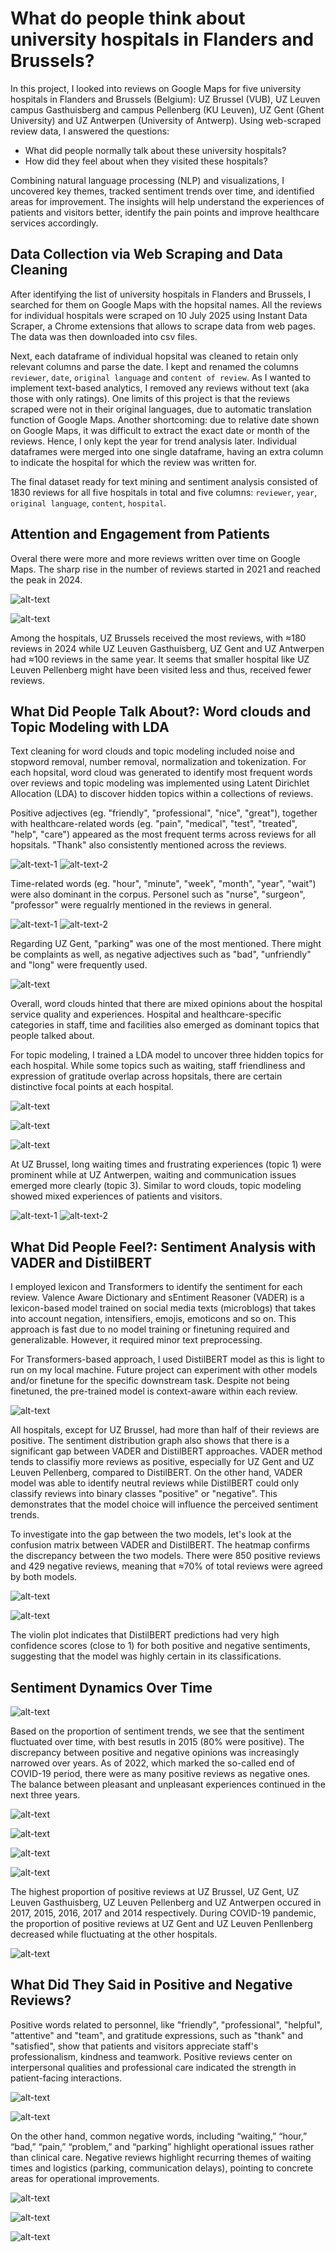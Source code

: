 # What do people think about university hospitals in Flanders and Brussels?

In this project, I looked into reviews on Google Maps for five university hospitals in Flanders and Brussels (Belgium): UZ Brussel (VUB), UZ Leuven campus Gasthuisberg and campus Pellenberg (KU Leuven), UZ Gent (Ghent University) and UZ Antwerpen (University of Antwerp). Using web-scraped review data, I answered the questions:

- What did people normally talk about these university hospitals?
- How did they feel about when they visited these hospitals?

Combining natural language processing (NLP) and visualizations, I uncovered key themes, tracked sentiment trends over time, and identified areas for improvement. The insights will help understand the experiences of patients and visitors better, identify the pain points and improve healthcare services accordingly.

## Data Collection via Web Scraping and Data Cleaning

After identifying the list of university hospitals in Flanders and Brussels, I searched for them on Google Maps with the hopsital names. All the reviews for individual hospitals were scraped on 10 July 2025 using Instant Data Scraper, a Chrome extensions that allows to scrape data from web pages. The data was then downloaded into csv files.

Next, each dataframe of individual hopsital was cleaned to retain only relevant columns and parse the date. I kept and renamed the columns ``reviewer``, ``date``, ``original language`` and ``content of review``. As I wanted to implement text-based analytics, I removed any reviews without text (aka those with only ratings). One limits of this project is that the reviews scraped were not in their original languages, due to automatic translation function of Google Maps. Another shortcoming: due to relative date shown on Google Maps, it was difficult to extract the exact date or month of the reviews. Hence, I only kept the year for trend analysis later. Individual dataframes were merged into one single dataframe, having an extra column to indicate the hospital for which the review was written for. 

The final dataset ready for text mining and sentiment analysis consisted of 1830 reviews for all five hospitals in total and five columns: ``reviewer``, ``year``, ``original language``, ``content``, ``hospital``.

## Attention and Engagement from Patients
Overal there were more and more reviews written over time on Google Maps. The sharp rise in the number of reviews started in 2021 and reached the peak in 2024.

![alt-text](visuals/num_reviews_total.png)

![alt-text](visuals/num_reviews_separate.png)

Among the hospitals, UZ Brussels received the most reviews, with ≈180 reviews in 2024 while UZ Leuven Gasthuisberg, UZ Gent and UZ Antwerpen had ≈100 reviews in the same year. It seems that smaller hospital like UZ Leuven Pellenberg might have been visited less and thus, received fewer reviews.

## What Did People Talk About?: Word clouds and Topic Modeling with LDA

Text cleaning for word clouds and topic modeling included noise and stopword removal, number removal, normalization and tokenization. For each hopsital, word cloud was generated to identify most frequent words over reviews and topic modeling was implemented using Latent Dirichlet Allocation (LDA) to discover hidden topics within a collections of reviews.

Positive adjectives (eg. "friendly", "professional", "nice", "great"), together with healthcare-related words (eg. "pain", "medical", "test", "treated", "help", "care") appeared as the most frequent terms across reviews for all hopsitals. "Thank" also consistently mentioned across the reviews.

![alt-text-1](visuals/wc_uzbrussel.png) ![alt-text-2](visuals/wc_uzantwerpen.png)


Time-related words (eg. "hour", "minute", "week", "month", "year", "wait") were also dominant in the corpus. Personel such as "nurse", "surgeon", "professor" were regualrly mentioned in the reviews in general.

![alt-text-1](visuals/wc_uzleuvengasthuisberg.png) ![alt-text-2](visuals/wc_uzleuvenpellenberg.png)

Regarding UZ Gent, "parking" was one of the most mentioned. There might be complaints as well, as negative adjectives such as "bad", "unfriendly" and "long" were frequently used.

![alt-text](visuals/wc_uzgent.png)

Overall, word clouds hinted that there are mixed opinions about the hospital service quality and experiences. Hospital and healthcare-specific categories in staff, time and facilities also emerged as dominant topics that people talked about.




For topic modeling, I trained a LDA model to uncover three hidden topics for each hospital. While some topics such as waiting, staff friendliness and expression of gratitude overlap across hopsitals, there are certain distinctive focal points at each hospital.

![alt-text](visuals/lda_uzleuvengasthuisberg.png)

![alt-text](visuals/lda_uzleuvenpellenberg.png)

![alt-text](visuals/lda_uzgent.png)

At UZ Brussel, long waiting times and frustrating experiences (topic 1) were prominent while at UZ Antwerpen, waiting and communication issues emerged more clearly (topic 3). Similar to word clouds, topic modeling showed mixed experiences of patients and visitors.

![alt-text-1](visuals/lda_uzbrussel.png) ![alt-text-2](visuals/lda_uzantwerpen.png)

## What Did People Feel?: Sentiment Analysis with VADER and DistilBERT

I employed lexicon and Transformers to identify the sentiment for each review. Valence Aware Dictionary and sEntiment Reasoner (VADER) is a lexicon-based model trained on social media texts (microblogs) that takes into account negation, intensifiers, emojis, emoticons and so on. This approach is fast due to no model training or finetuning required and generalizable. However, it required minor text preprocessing.

For Transformers-based approach, I used DistilBERT model as this is light to run on my local machine. Future project can experiment with other models and/or finetune for the specific downstream task. Despite not being finetuned, the pre-trained model is context-aware within each review.

![alt-text](visuals/sentiment_distribution.png)

All hospitals, except for UZ Brussel, had more than half of their reviews are positive. The sentiment distribution graph also shows that there is a significant gap between VADER and DistilBERT approaches. VADER method tends to classifiy more reviews as positive, especially for UZ Gent and UZ Leuven Pellenberg, compared to DistilBERT. On the other hand, VADER model was able to identify neutral reviews while DistilBERT could only classify reviews into binary classes "positive" or "negative". This demonstrates that the model choice will influence the perceived sentiment trends.

To investigate into the gap between the two models, let's look at the confusion matrix between VADER and DistilBERT. The heatmap confirms the discrepancy between the two models. There were 850 positive reviews and 429 negative reviews, meaning that ≈70% of total reviews were agreed by both models.

![alt-text](visuals/vader_distilbert_confusion_matrix.png)

![alt-text](visuals/distilbert_confidence.png)

The violin plot indicates that DistilBERT predictions had very high confidence scores (close to 1) for both positive and negative sentiments, suggesting that the model was highly certain in its classifications.

## Sentiment Dynamics Over Time

![alt-text](visuals/proportion_sentiment_labels.png)

Based on the proportion of sentiment trends, we see that the sentiment fluctuated over time, with best resutls in 2015 (80% were positive). The discrepancy between positive and negative opinions was increasingly narrowed over years. As of 2022, which marked the so-called end of COVID-19 period, there were as many positive reviews as negative ones. The balance between pleasant and unpleasant experiences continued in the next three years.

![alt-text](visuals/proportion_pos_uzantwerpen.png) 

![alt-text](visuals/proportion_pos_uzbrussel.png)

![alt-text](visuals/proportion_pos_uzleuvengasthuiberg.png) 

![alt-text](visuals/proportion_pos_uzleuvenpellenberg.png)

The highest proportion of positive reviews at UZ Brussel, UZ Gent, UZ Leuven Gasthuisberg, UZ Leuven Pellenberg and UZ Antwerpen occured in 2017, 2015, 2016, 2017 and 2014 respectively. During COVID-19 pandemic, the proportion of positive reviews at UZ Gent and UZ Leuven Penllenberg decreased while fluctuating at the other hospitals.

![alt-text](visuals/proportion_pos_uzgent.png)

## What Did They Said in Positive and Negative Reviews?

Positive words related to personnel, like "friendly", "professional", "helpful", "attentive" and "team", and gratitude expressions, such as "thank" and "satisfied", show that patients and visitors appreciate staff's professionalism, kindness and teamwork. Positive reviews center on interpersonal qualities and professional care indicated the strength in patient-facing interactions.

![alt-text](visuals/wc_sent_uzantwerpen.png) 

![alt-text](visuals/wc_sent_uzbrussel.png)


On the other hand, common negative words, including “waiting,” “hour,” “bad,” “pain,” “problem,” and “parking” highlight operational issues rather than clinical care. Negative reviews highlight recurring themes of waiting times and logistics (parking, communication delays), pointing to concrete areas for operational improvements.

![alt-text](visuals/wc_sent_uzleuvengasthuisberg.png) 

![alt-text](visuals/wc_sent_uzleuvenpellenberg.png)

![alt-text](visuals/wc_sent_uzgent.png)
